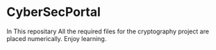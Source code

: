 # CyberSecPortal
In This repositary All the required files for the cryptography project are placed numerically. Enjoy learning.
